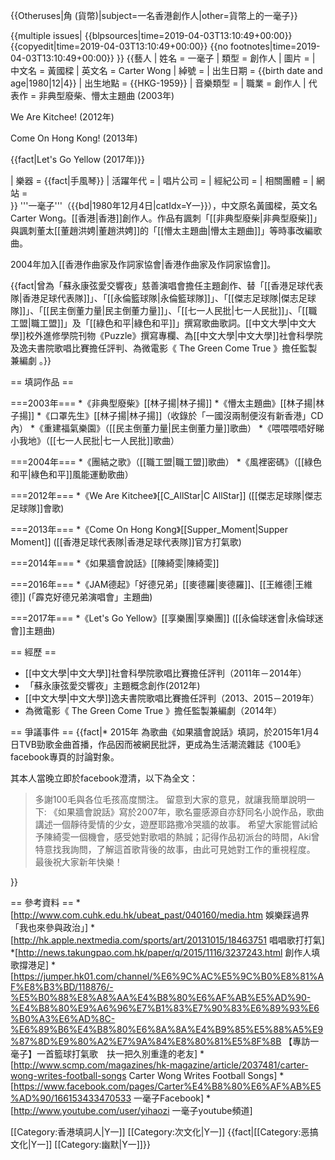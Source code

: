 {{Otheruses|角 (貨幣)|subject=一名香港創作人|other=貨幣上的一毫子}}

{{multiple issues|
{{blpsources|time=2019-04-03T13:10:49+00:00}}
{{copyedit|time=2019-04-03T13:10:49+00:00}}
{{no footnotes|time=2019-04-03T13:10:49+00:00}}
}}
{{藝人
| 姓名 = 一毫子
| 類型 = 創作人
| 圖片 =
| 中文名 = 黃國樑
| 英文名 = Carter Wong
| 綽號 = 
| 出生日期 = {{birth date and age|1980|12|4}}
| 出生地點 = {{HKG-1959}}
| 音樂類型 = 
| 職業 = 創作人
| 代表作 = 非典型廢柴、懵太主題曲 (2003年)

We Are Kitchee! (2012年)

Come On Hong Kong! (2013年)

{{fact|Let's Go Yellow (2017年)}}


| 樂器 = {{fact|手風琴}}
| 活躍年代 = 
| 唱片公司 = 
| 經紀公司 =
| 相關團體 = 
| 網站 =  
}}
'''一毫子'''（{{bd|1980年12月4日|catIdx=Y一}}），中文原名黃國樑，英文名Carter Wong。[[香港|香港]]創作人。作品有諷刺「[[非典型廢柴|非典型廢柴]]」與諷刺董太[[董趙洪娉|董趙洪娉]]的「[[懵太主題曲|懵太主題曲]]」等時事改編歌曲。

2004年加入[[香港作曲家及作詞家協會|香港作曲家及作詞家協會]]。

{{fact|曾為「蘇永康弦愛交響夜」慈善演唱會擔任主題創作、替「[[香港足球代表隊|香港足球代表隊]]」、「[[永倫籃球隊|永倫籃球隊]]」、「[[傑志足球隊|傑志足球隊]]」、「[[民主倒董力量|民主倒董力量]]」、「[[七一人民批|七一人民批]]」、「[[職工盟|職工盟]]」及「[[綠色和平|綠色和平]]」撰寫歌曲歌詞。[[中文大學|中文大學]]校外進修學院刊物《Puzzle》撰寫專欄、為[[中文大學|中文大學]]社會科學院及逸夫書院歌唱比賽擔任評判、為微電影《 The Green Come True 》擔任監製兼編劇 。}}

== 填詞作品 ==

===2003年===
*《非典型廢柴》[[林子揚|林子揚]]
*《懵太主題曲》[[林子揚|林子揚]]
*《口罩先生》[[林子揚|林子揚]]（收錄於「一國沒兩制便沒有新香港」CD內）
*《重建福氣樂園》（[[民主倒董力量|民主倒董力量]]歌曲）
*《喂喂喂唔好睇小我地》（[[七一人民批|七一人民批]]歌曲）

===2004年===
*《團結之歌》（[[職工盟|職工盟]]歌曲）
*《風裡密碼》（[[綠色和平|綠色和平]]風能運動歌曲）

===2012年===
*《We Are Kitchee》[[C_AllStar|C AllStar]] ([[傑志足球隊|傑志足球隊]]會歌)

===2013年===
*《Come On Hong Kong》[[Supper_Moment|Supper Moment]] ([[香港足球代表隊|香港足球代表隊]]官方打氣歌)

===2014年===
*《如果牆會說話》[[陳綺雯|陳綺雯]]

===2016年===
*《JAM德起》「好德兄弟」[[麥德羅|麥德羅]]、[[王維德|王維德]] (「霹克好德兄弟演唱會」主題曲)

===2017年===
*《Let's Go Yellow》[[享樂團|享樂團]] ([[永倫球迷會|永倫球迷會]]主題曲)

== 經歷 ==
* [[中文大學|中文大學]]社會科學院歌唱比賽擔任評判（2011年－2014年）
* 「蘇永康弦愛交響夜」主題概念創作(2012年)
* [[中文大學|中文大學]]逸夫書院歌唱比賽擔任評判（2013、2015－2019年）
* 為微電影《 The Green Come True 》擔任監製兼編劇（2014年）

== 爭議事件 ==
{{fact|* 2015年
為歌曲《如果牆會說話》填詞，於2015年1月4日TVB勁歌金曲首播，作品因而被網民批評，更成為生活潮流雜誌《100毛》facebook專頁的討論對象。

其本人當晚立即於facebook澄清，以下為全文：
<br>
<blockquote>多謝100毛‬與各位毛孩高度關注。
留意到大家的意見，就讓我簡單說明一下:
《如果牆會說話》寫於2007年，歌名靈感源自亦舒同名小說作品，歌曲講述一個靜待愛情的少女，遊歷耶路撒冷哭牆的故事。
希望大家能嘗試給予陳綺雯‬一個機會，感受她對歌唱的熱誠；記得作品初派台的時間，Aki曾特意找我詢問，了解這首歌背後的故事，由此可見她對工作的重視程度。
最後祝大家新年快樂！</blockquote> }}

== 參考資料 ==
*[http://www.com.cuhk.edu.hk/ubeat_past/040160/media.htm 娛樂踩過界「我也來參與政治」]
*[http://hk.apple.nextmedia.com/sports/art/20131015/18463751 唱唱歌打打氣]
*[http://news.takungpao.com.hk/paper/q/2015/1116/3237243.html  創作人填歌撐港足]
*[https://jumper.hk01.com/channel/%E6%9C%AC%E5%9C%B0%E8%81%AF%E8%B3%BD/118876/-%E5%B0%88%E8%A8%AA%E4%B8%80%E6%AF%AB%E5%AD%90-%E4%B8%80%E9%A6%96%E7%B1%83%E7%90%83%E6%89%93%E6%B0%A3%E6%AD%8C-%E6%89%B6%E4%B8%80%E6%8A%8A%E4%B9%85%E5%88%A5%E9%87%8D%E9%80%A2%E7%9A%84%E8%80%81%E5%8F%8B  【專訪一毫子】一首籃球打氣歌　扶一把久別重逢的老友]
*[http://www.scmp.com/magazines/hk-magazine/article/2037481/carter-wong-writes-football-songs  Carter Wong Writes Football Songs]
*[https://www.facebook.com/pages/Carter%E4%B8%80%E6%AF%AB%E5%AD%90/166153433470533 一毫子Facebook]
*[http://www.youtube.com/user/yihaozi 一毫子youtube頻道]


[[Category:香港填詞人|Y一]]
[[Category:次文化|Y一]]
{{fact|[[Category:恶搞文化|Y一]]
[[Category:幽默|Y一]]}}
